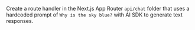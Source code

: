 Create a route handler in the Next.js App Router `api/chat` folder that uses a hardcoded prompt of `Why is the sky blue?` with AI SDK to generate text responses.